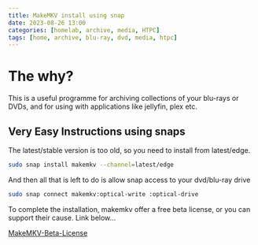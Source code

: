 ```yaml
---
title: MakeMKV install using snap
date: 2023-08-26 13:00
categories: [homelab, archive, media, HTPC]
tags: [home, archive, blu-ray, dvd, media, htpc]
---
```


# The why?

This is a useful programme for archiving collections of your blu-rays or DVDs, and for using with applications like jellyfin, plex etc.

## Very Easy Instructions using snaps

The latest/stable version is too old, so you need to install from latest/edge.

```bash
sudo snap install makemkv --channel=latest/edge
```

And then all that is left to do is allow snap access to your dvd/blu-ray drive

```bash
sudo snap connect makemkv:optical-write :optical-drive
```

To complete the installation, makemkv offer a free beta license, or you can support their cause. Link below...

[MakeMKV-Beta-License](https://forum.makemkv.com/forum/viewtopic.php?t=1053)
